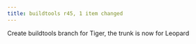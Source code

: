 ```yaml
---
title: buildtools r45, 1 item changed
---
```


Create buildtools branch for Tiger, the trunk is now for Leopard
